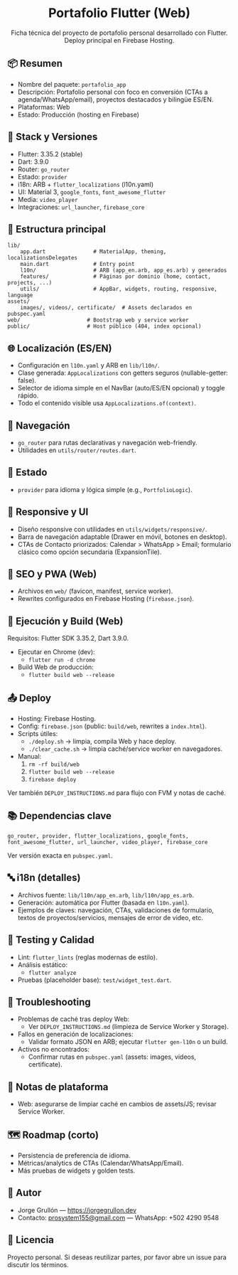 <div align="center">

# Portafolio Flutter (Web)

Ficha técnica del proyecto de portafolio personal desarrollado con Flutter. Deploy principal en Firebase Hosting.

</div>

## 📦 Resumen

- Nombre del paquete: `portafolio_app`
- Descripción: Portafolio personal con foco en conversión (CTAs a agenda/WhatsApp/email), proyectos destacados y bilingüe ES/EN.
- Plataformas: Web
- Estado: Producción (hosting en Firebase)

## 🧰 Stack y Versiones

- Flutter: 3.35.2 (stable)
- Dart: 3.9.0
- Router: `go_router`
- Estado: `provider`
- i18n: ARB + `flutter_localizations` (l10n.yaml)
- UI: Material 3, `google_fonts`, `font_awesome_flutter`
- Media: `video_player`
- Integraciones: `url_launcher`, `firebase_core`

## 📁 Estructura principal

```
lib/
	app.dart               # MaterialApp, theming, localizationsDelegates
	main.dart              # Entry point
	l10n/                  # ARB (app_en.arb, app_es.arb) y generados
	features/              # Páginas por dominio (home, contact, projects, ...)
	utils/                 # AppBar, widgets, routing, responsive, language
assets/
	images/, videos/, certificate/  # Assets declarados en pubspec.yaml
web/                     # Bootstrap web y service worker
public/                  # Host público (404, index opcional)
```

## 🌐 Localización (ES/EN)

- Configuración en `l10n.yaml` y ARB en `lib/l10n/`.
- Clase generada: `AppLocalizations` con getters seguros (nullable-getter: false).
- Selector de idioma simple en el NavBar (auto/ES/EN opcional) y toggle rápido.
- Todo el contenido visible usa `AppLocalizations.of(context)`.

## 🧭 Navegación

- `go_router` para rutas declarativas y navegación web-friendly.
- Utilidades en `utils/router/routes.dart`.

## 🧠 Estado

- `provider` para idioma y lógica simple (e.g., `PortfolioLogic`).

## 📐 Responsive y UI

- Diseño responsive con utilidades en `utils/widgets/responsive/`.
- Barra de navegación adaptable (Drawer en móvil, botones en desktop).
- CTAs de Contacto priorizados: Calendar > WhatsApp > Email; formulario clásico como opción secundaria (ExpansionTile).

## 📄 SEO y PWA (Web)

- Archivos en `web/` (favicon, manifest, service worker).
- Rewrites configurados en Firebase Hosting (`firebase.json`).

## 🚀 Ejecución y Build (Web)

Requisitos: Flutter SDK 3.35.2, Dart 3.9.0.

- Ejecutar en Chrome (dev):
	- `flutter run -d chrome`
- Build Web de producción:
	- `flutter build web --release`

## 📤 Deploy

- Hosting: Firebase Hosting.
- Config: `firebase.json` (public: `build/web`, rewrites a `index.html`).
- Scripts útiles:
	- `./deploy.sh` → limpia, compila Web y hace deploy.
	- `./clear_cache.sh` → limpia caché/service worker en navegadores.
- Manual:
	1) `rm -rf build/web`
	2) `flutter build web --release`
	3) `firebase deploy`

Ver también `DEPLOY_INSTRUCTIONS.md` para flujo con FVM y notas de caché.

## 📚 Dependencias clave

```
go_router, provider, flutter_localizations, google_fonts,
font_awesome_flutter, url_launcher, video_player, firebase_core
```

Ver versión exacta en `pubspec.yaml`.

## 🔤 i18n (detalles)

- Archivos fuente: `lib/l10n/app_en.arb`, `lib/l10n/app_es.arb`.
- Generación: automática por Flutter (basada en `l10n.yaml`).
- Ejemplos de claves: navegación, CTAs, validaciones de formulario, textos de proyectos/servicios, mensajes de error de video, etc.

## 🧪 Testing y Calidad

- Lint: `flutter_lints` (reglas modernas de estilo).
- Análisis estático:
	- `flutter analyze`
- Pruebas (placeholder base): `test/widget_test.dart`.

## 🔧 Troubleshooting

- Problemas de caché tras deploy Web:
	- Ver `DEPLOY_INSTRUCTIONS.md` (limpieza de Service Worker y Storage).
- Fallos en generación de localizaciones:
	- Validar formato JSON en ARB; ejecutar `flutter gen-l10n` o un build.
- Activos no encontrados:
	- Confirmar rutas en `pubspec.yaml` (assets: images, videos, certificate).

## 🔐 Notas de plataforma

- Web: asegurarse de limpiar caché en cambios de assets/JS; revisar Service Worker.

## 🗺️ Roadmap (corto)

- Persistencia de preferencia de idioma.
- Métricas/analytics de CTAs (Calendar/WhatsApp/Email).
- Más pruebas de widgets y golden tests.

## 👤 Autor

- Jorge Grullón — https://jorgegrullon.dev
- Contacto: prosystem155@gmail.com — WhatsApp: +502 4290 9548

## 📝 Licencia

Proyecto personal. Si deseas reutilizar partes, por favor abre un issue para discutir los términos.
